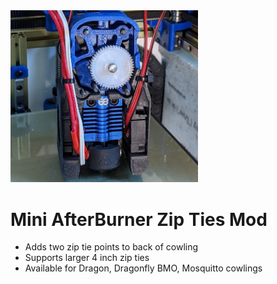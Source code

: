 
<img src="Mini-AfterBurner-Zip-Ties-Mod.jpg" alt="drawing" width="300"/>

# Mini AfterBurner Zip Ties Mod

- Adds two zip tie points to back of cowling
- Supports larger 4 inch zip ties
- Available for Dragon, Dragonfly BMO, Mosquitto cowlings